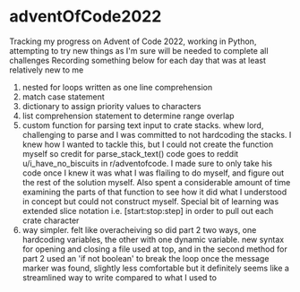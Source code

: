 # adventOfCode2022
Tracking my progress on Advent of Code 2022, working in Python, attempting to try new things as I'm sure will be needed to complete all challenges
Recording something below for each day that was at least relatively new to me
1. nested for loops written as one line comprehension
2. match case statement
3. dictionary to assign priority values to characters
4. list comprehension statement to determine range overlap
5. custom function for parsing text input to crate stacks. whew lord, challenging to parse and I was committed to not hardcoding the stacks. I knew how I wanted to tackle this, but I could not create the function myself so credit for parse_stack_text() code goes to reddit u/i_have_no_biscuits in r/adventofcode. I made sure to only take his code once I knew it was what I was flailing to do myself, and figure out the rest of the solution myself. Also spent a considerable amount of time examining the parts of that function to see how it did what I understood in concept but could not construct myself. Special bit of learning was extended slice notation i.e. \[start:stop:step\] in order to pull out each crate character
6. way simpler. felt like overacheiving so did part 2 two ways, one hardcoding variables, the other with one dynamic variable. new syntax for opening and closing a file used at top, and in the second method for part 2 used an 'if not boolean' to break the loop once the message marker was found, slightly less comfortable but it definitely seems like a streamlined way to write compared to what I used to